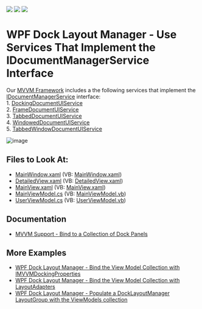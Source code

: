 <!-- default badges list -->
![](https://img.shields.io/endpoint?url=https://codecentral.devexpress.com/api/v1/VersionRange/128658348/21.2.2%2B)
[![](https://img.shields.io/badge/Open_in_DevExpress_Support_Center-FF7200?style=flat-square&logo=DevExpress&logoColor=white)](https://supportcenter.devexpress.com/ticket/details/T211373)
[![](https://img.shields.io/badge/📖_How_to_use_DevExpress_Examples-e9f6fc?style=flat-square)](https://docs.devexpress.com/GeneralInformation/403183)
<!-- default badges end -->

# WPF Dock Layout Manager - Use Services That Implement the IDocumentManagerService Interface

Our <a href="https://documentation.devexpress.com/WPF/CustomDocument15112.aspx">MVVM Framework</a> includes a the following services that implement the <a href="https://documentation.devexpress.com/WPF/clsDevExpressMvvmIDocumentManagerServicetopic.aspx">IDocumentManagerService</a> interface:<br> 1. <a href="https://documentation.devexpress.com/WPF/CustomDocument18275.aspx">DockingDocumentUIService</a> <br>2. <a href="https://documentation.devexpress.com/WPF/CustomDocument18172.aspx">FrameDocumentUIService</a> <br>3. <a href="https://documentation.devexpress.com/WPF/CustomDocument18173.aspx">TabbedDocumentUIService</a> <br>4. <a href="https://documentation.devexpress.com/WPF/CustomDocument18174.aspx">WindowedDocumentUIService</a> <br>5. <a href="https://documentation.devexpress.com/WPF/CustomDocument114043.aspx">TabbedWindowDocumentUIService</a>

![image](https://user-images.githubusercontent.com/12169834/174018853-908d505f-63df-4de7-b1bc-330ad1331490.png)

<!-- default file list -->
## Files to Look At:

* [MainWindow.xaml](./CS/DXDocumentUIServiceSample/MainWindow.xaml) (VB: [MainWindow.xaml](./VB/DXDocumentUIServiceSample/MainWindow.xaml))
* [DetailedView.xaml](./CS/DXDocumentUIServiceSample/View/DetailedView.xaml) (VB: [DetailedView.xaml](./VB/DXDocumentUIServiceSample/View/DetailedView.xaml))
* [MainView.xaml](./CS/DXDocumentUIServiceSample/View/MainView.xaml) (VB: [MainView.xaml](./VB/DXDocumentUIServiceSample/View/MainView.xaml))
* [MainViewModel.cs](./CS/DXDocumentUIServiceSample/ViewModel/MainViewModel.cs) (VB: [MainViewModel.vb](./VB/DXDocumentUIServiceSample/ViewModel/MainViewModel.vb))
* [UserViewModel.cs](./CS/DXDocumentUIServiceSample/ViewModel/UserViewModel.cs) (VB: [UserViewModel.vb](./VB/DXDocumentUIServiceSample/ViewModel/UserViewModel.vb))
<!-- default file list end -->

## Documentation

- [MVVM Support - Bind to a Collection of Dock Panels](https://docs.devexpress.com/WPF/11386/controls-and-libraries/layout-management/dock-windows/bind-to-a-collection-of-dock-panels#tabbed-panels-in-document-group)

## More Examples

- [WPF Dock Layout Manager - Bind the View Model Collection with IMVVMDockingProperties](https://github.com/DevExpress-Examples/wpf-docklayoutmanager-bind-view-model-collection-with-IMVVMDockingProperties)
- [WPF Dock Layout Manager - Bind the View Model Collection with LayoutAdapters](https://github.com/DevExpress-Examples/wpf-docklayoutmanager-bind-view-model-collection-with-layoutadapters)
- [WPF Dock Layout Manager - Populate a DockLayoutManager LayoutGroup with the ViewModels collection](https://github.com/DevExpress-Examples/wpf-docklayoutmanager-display-viewmodels-collection-in-layoutgroup)

